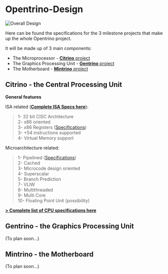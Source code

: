# Opentrino-Design
![Overall Design](http://image.prntscr.com/image/0722a236201e49ea9e93077299c91c0d.png)

Here can be found the specifications for the 3 milestone projects that make up the whole Opentrino project.

It will be made up of 3 main components:
- The Microprocessor - [**Citrino** project](https://github.com/Opentrino/Citrino)
- The Graphics Processing Unit - [**Gentrino** project](https://github.com/Opentrino/Gentrino)  
- The Motherboard - [**Mintrino** project](https://github.com/Opentrino/Mintrino)

**Citrino** - the Central Processing Unit
-------
**General features**   

ISA related ([**Complete ISA Specs here**](https://github.com/Opentrino/Opentrino-Design/blob/master/CitrinoDesign/ISA/ISA.md)):  
>1- 32 bit CISC Architecture  
2- x86 oriented  
3- x86 Registers ([Specifications](https://github.com/Opentrino/Opentrino-Design/blob/master/CitrinoDesign/ISA/Registers.md))  
3- +54 instructions supported  
4- Virtual Memory support  

Microarchitecture related:
>1- Pipelined  ([Specifications](https://github.com/Opentrino/Opentrino-Design/blob/master/CitrinoDesign/Microarchitecture/Pipeline.md))  
2- Cached  
3- Microcode design oriented  
4- Superscalar  
5- Branch Prediction  
7- VLIW  
8- Multithreaded  
9- Multi Core  
10- Floating Point Unit (possibility)  

[**> Complete list of CPU specifications here**](https://github.com/Opentrino/Opentrino-Design/blob/master/CitrinoDesign/)

**Gentrino** - the Graphics Processing Unit
-------
(To plan soon...)

**Mintrino** - the Motherboard
-------
(To plan soon...)
